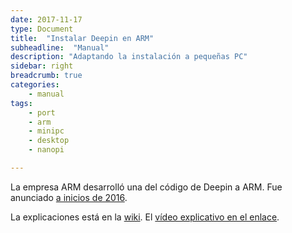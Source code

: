 ```yaml
---
date: 2017-11-17
type: Document
title:  "Instalar Deepin en ARM"
subheadline:  "Manual"
description: "Adaptando la instalación a pequeñas PC"
sidebar: right
breadcrumb: true
categories:
    - manual
tags:
    - port
    - arm
    - minipc
    - desktop
    - nanopi

---
```


La empresa ARM desarrolló una del código de Deepin a ARM. Fue anunciado [a inicios de 2016](https://www.deepin.org/en/2016/01/28/deepin-15-arm-edition-officially-released/).

La explicaciones está en la [wiki](http://wiki.friendlyarm.com/wiki/index.php/NanoPi_2#Deepin15_ARM). El [vídeo explicativo en el enlace](https://www.youtube.com/watch?v=1ycF0VPlrnc).




